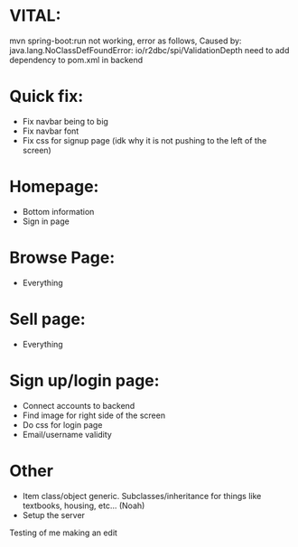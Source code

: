 # VITAL:
mvn spring-boot:run not working, error as follows,
Caused by: java.lang.NoClassDefFoundError: io/r2dbc/spi/ValidationDepth
need to add dependency to pom.xml in backend

# Quick fix:
- Fix navbar being to big
- Fix navbar font
- Fix css for signup page (idk why it is not pushing to the left of the screen)

# Homepage:
- Bottom information
- Sign in page

# Browse Page:
- Everything

# Sell page:
- Everything

# Sign up/login page:
- Connect accounts to backend
- Find image for right side of the screen
- Do css for login page
- Email/username validity

# Other
- Item class/object generic. Subclasses/inheritance for things like textbooks, housing, etc... (Noah)
- Setup the server


Testing of me making an edit
